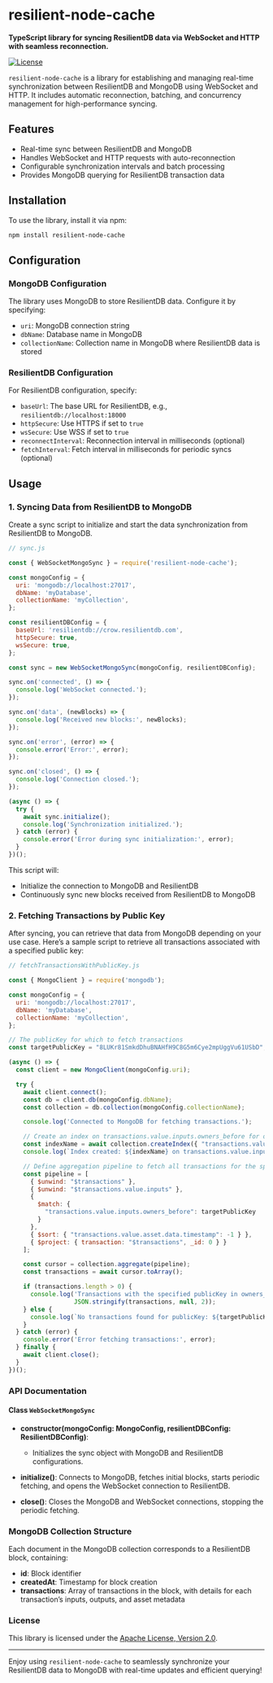 
# resilient-node-cache

**TypeScript library for syncing ResilientDB data via WebSocket and HTTP with seamless reconnection.**

[![License](https://img.shields.io/badge/license-Apache%202-blue)](https://www.apache.org/licenses/LICENSE-2.0)

`resilient-node-cache` is a library for establishing and managing real-time synchronization between ResilientDB and MongoDB using WebSocket and HTTP. It includes automatic reconnection, batching, and concurrency management for high-performance syncing.

## Features

- Real-time sync between ResilientDB and MongoDB
- Handles WebSocket and HTTP requests with auto-reconnection
- Configurable synchronization intervals and batch processing
- Provides MongoDB querying for ResilientDB transaction data

## Installation

To use the library, install it via npm:

```bash
npm install resilient-node-cache
```

## Configuration

### MongoDB Configuration

The library uses MongoDB to store ResilientDB data. Configure it by specifying:

- `uri`: MongoDB connection string
- `dbName`: Database name in MongoDB
- `collectionName`: Collection name in MongoDB where ResilientDB data is stored

### ResilientDB Configuration

For ResilientDB configuration, specify:

- `baseUrl`: The base URL for ResilientDB, e.g., `resilientdb://localhost:18000`
- `httpSecure`: Use HTTPS if set to `true`
- `wsSecure`: Use WSS if set to `true`
- `reconnectInterval`: Reconnection interval in milliseconds (optional)
- `fetchInterval`: Fetch interval in milliseconds for periodic syncs (optional)

## Usage

### 1. Syncing Data from ResilientDB to MongoDB

Create a sync script to initialize and start the data synchronization from ResilientDB to MongoDB.

```javascript
// sync.js

const { WebSocketMongoSync } = require('resilient-node-cache');

const mongoConfig = {
  uri: 'mongodb://localhost:27017',
  dbName: 'myDatabase',
  collectionName: 'myCollection',
};

const resilientDBConfig = {
  baseUrl: 'resilientdb://crow.resilientdb.com',
  httpSecure: true,
  wsSecure: true,
};

const sync = new WebSocketMongoSync(mongoConfig, resilientDBConfig);

sync.on('connected', () => {
  console.log('WebSocket connected.');
});

sync.on('data', (newBlocks) => {
  console.log('Received new blocks:', newBlocks);
});

sync.on('error', (error) => {
  console.error('Error:', error);
});

sync.on('closed', () => {
  console.log('Connection closed.');
});

(async () => {
  try {
    await sync.initialize();
    console.log('Synchronization initialized.');
  } catch (error) {
    console.error('Error during sync initialization:', error);
  }
})();
```

This script will:
- Initialize the connection to MongoDB and ResilientDB
- Continuously sync new blocks received from ResilientDB to MongoDB

### 2. Fetching Transactions by Public Key

After syncing, you can retrieve that data from MongoDB depending on your use case. Here’s a sample script to retrieve all transactions associated with a specified public key:

```javascript
// fetchTransactionsWithPublicKey.js

const { MongoClient } = require('mongodb');

const mongoConfig = {
  uri: 'mongodb://localhost:27017',
  dbName: 'myDatabase',
  collectionName: 'myCollection',
};

// The publicKey for which to fetch transactions
const targetPublicKey = "8LUKr81SmkdDhuBNAHfH9C8G5m6Cye2mpUggVu61USbD";

(async () => {
  const client = new MongoClient(mongoConfig.uri);

  try {
    await client.connect();
    const db = client.db(mongoConfig.dbName);
    const collection = db.collection(mongoConfig.collectionName);

    console.log('Connected to MongoDB for fetching transactions.');

    // Create an index on transactions.value.inputs.owners_before for optimized querying
    const indexName = await collection.createIndex({ "transactions.value.inputs.owners_before": 1 });
    console.log(`Index created: ${indexName} on transactions.value.inputs.owners_before`);

    // Define aggregation pipeline to fetch all transactions for the specified publicKey in owners_before
    const pipeline = [
      { $unwind: "$transactions" },
      { $unwind: "$transactions.value.inputs" },
      { 
        $match: { 
          "transactions.value.inputs.owners_before": targetPublicKey 
        }
      },
      { $sort: { "transactions.value.asset.data.timestamp": -1 } },
      { $project: { transaction: "$transactions", _id: 0 } }
    ];

    const cursor = collection.aggregate(pipeline);
    const transactions = await cursor.toArray();

    if (transactions.length > 0) {
      console.log('Transactions with the specified publicKey in owners_before:', 
                  JSON.stringify(transactions, null, 2));
    } else {
      console.log(`No transactions found for publicKey: ${targetPublicKey}`);
    }
  } catch (error) {
    console.error('Error fetching transactions:', error);
  } finally {
    await client.close();
  }
})();
```

### API Documentation

#### Class `WebSocketMongoSync`

- **constructor(mongoConfig: MongoConfig, resilientDBConfig: ResilientDBConfig)**:
  - Initializes the sync object with MongoDB and ResilientDB configurations.

- **initialize()**: Connects to MongoDB, fetches initial blocks, starts periodic fetching, and opens the WebSocket connection to ResilientDB.

- **close()**: Closes the MongoDB and WebSocket connections, stopping the periodic fetching.

### MongoDB Collection Structure

Each document in the MongoDB collection corresponds to a ResilientDB block, containing:
- **id**: Block identifier
- **createdAt**: Timestamp for block creation
- **transactions**: Array of transactions in the block, with details for each transaction’s inputs, outputs, and asset metadata

### License

This library is licensed under the [Apache License, Version 2.0](https://www.apache.org/licenses/LICENSE-2.0).

---

Enjoy using `resilient-node-cache` to seamlessly synchronize your ResilientDB data to MongoDB with real-time updates and efficient querying!
